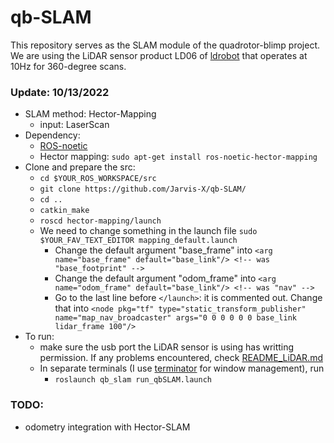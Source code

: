 # qb-SLAM
This repository serves as the SLAM module of the quadrotor-blimp project. We are using the LiDAR sensor product LD06 of [ldrobot](https://www.ldrobot.com/en) that operates at 10Hz for 360-degree scans. 
### Update: 10/13/2022
- SLAM method: Hector-Mapping
  - input: LaserScan
- Dependency: 
  - [ROS-noetic](http://wiki.ros.org/noetic/Installation)
  - Hector mapping: `sudo apt-get install ros-noetic-hector-mapping`
- Clone and prepare the src:
  - `cd $YOUR_ROS_WORKSPACE/src`
  - `git clone https://github.com/Jarvis-X/qb-SLAM/`
  - `cd ..`
  - `catkin_make`
  - `roscd hector-mapping/launch`
  - We need to change something in the launch file `sudo $YOUR_FAV_TEXT_EDITOR mapping_default.launch`
    - Change the default argument "base_frame" into `<arg name="base_frame" default="base_link"/> <!-- was "base_footprint" -->`
    - Change the default argument "odom_frame" into `<arg name="odom_frame" default="base_link"/> <!-- was "nav" -->`
    - Go to the last line before `</launch>`: it is commented out. Change that into `<node pkg="tf" type="static_transform_publisher" name="map_nav_broadcaster" args="0 0 0 0 0 0 base_link lidar_frame 100"/>`
- To run:
  - make sure the usb port the LiDAR sensor is using has writting permission. If any problems encountered, check [README_LiDAR.md](https://github.com/Jarvis-X/qb-SLAM/blob/main/README_LiDAR.md)
  - In separate terminals (I use [terminator](https://github.com/gnome-terminator/terminator) for window management), run
    - `roslaunch qb_slam run_qbSLAM.launch`

### TODO:
- odometry integration with Hector-SLAM